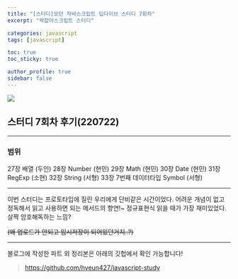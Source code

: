 ```yaml
---
title: "[스터디]모던 자바스크립트 딥다이브 스터디 7회차"
excerpt: "꽉잡아스크립트 스터디"

categories: javascript
tags: [javascript]

toc: true
toc_sticky: true

author_profile: true
sidebar: false
---
```


![](https://velog.velcdn.com/images/hyeun427/post/f5f55daa-e05e-4cf7-8b61-49f84f6b7373/image.png)

## 스터디 7회차 후기(220722)

---

### 범위

27장 배열 (두인)
28장 Number (현민)
29장 Math (현민)
30장 Date (현민)
31장 RegExp (소현)
32장 String (서형)
33장 7번째 데이터타입 Symbol (서형)

---

이번 스터디는 프로토타입에 질린 우리에게 단비같은 시간이었다. 어려운 개념이 없고 정독해서 읽고 사용하면 되는 메서드의 향연!~
정규표현식 읽을 때가 가장 재미있었다. 살짝 암호해독하는 느낌?

~~(왜 업로드가 안되고 임시저장이 되어있던거지..?)~~

---

블로그에 작성한 파트 외 정리본은 아래의 깃헙에서 확인 가능합니다!

> https://github.com/hyeun427/javascript-study
